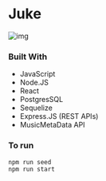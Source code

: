 # Juke  
![img](spotify-clone.gif)

### Built With

* JavaScript
* Node.JS
* React
* PostgresSQL
* Sequelize
* Express.JS (REST APIs)
* MusicMetaData API

### To run
```
npm run seed
npm run start
```



